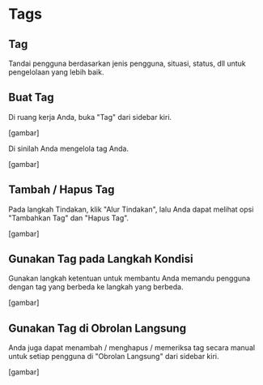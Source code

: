 # Tags

## Tag
Tandai pengguna berdasarkan jenis pengguna, situasi, status, dll untuk pengelolaan yang lebih baik.

## Buat Tag
Di ruang kerja Anda, buka "Tag" dari sidebar kiri.

[gambar]

Di sinilah Anda mengelola tag Anda.

[gambar]

## Tambah / Hapus Tag
Pada langkah Tindakan, klik "Alur Tindakan", lalu Anda dapat melihat opsi "Tambahkan Tag" dan "Hapus Tag".

[gambar]

## Gunakan Tag pada Langkah Kondisi
Gunakan langkah ketentuan untuk membantu Anda memandu pengguna dengan tag yang berbeda ke langkah yang berbeda.

[gambar]

## Gunakan Tag di Obrolan Langsung
Anda juga dapat menambah / menghapus / memeriksa tag secara manual untuk setiap pengguna di "Obrolan Langsung" dari sidebar kiri.

[gambar]